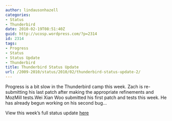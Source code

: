 ```yaml
---
author: lindausonhazell
categories:
- Status
- Thunderbird
date: 2010-02-19T08:51:40Z
guid: http://ucosp.wordpress.com/?p=2314
id: 2314
tags:
- Progress
- Status
- Status Update
- Thunderbird
title: Thunderbird Status Update
url: /2009-2010/status/2010/02/thunderbird-status-update-2/
---
```


Progress is a bit slow in the Thunderbird camp this week. Zach is re-submitting his last patch after making the appropriate refinements and MozMill tests.Wei Xian Woo submitted his first patch and tests this week. He has already begun working on his second bug&#8230;

View this week&#8217;s full status update [here](https://wiki.mozilla.org/Thunderbird/Students/StatusUpdates/2010-02-19#Lindauson_Hazell "Student Thunderbird Status Blog")